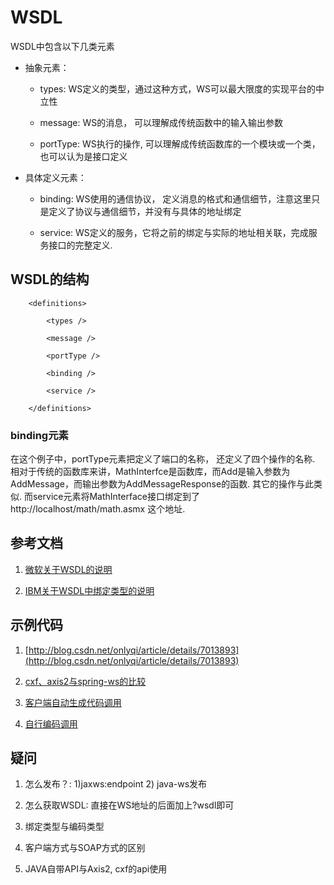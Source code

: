 # WSDL

WSDL中包含以下几类元素

* 抽象元素：

	* types: WS定义的类型，通过这种方式，WS可以最大限度的实现平台的中立性
	
	* message: WS的消息， 可以理解成传统函数中的输入输出参数
	
	* portType: WS执行的操作, 可以理解成传统函数库的一个模块或一个类， 也可以认为是接口定义


* 具体定义元素： 

	* binding: WS使用的通信协议， 定义消息的格式和通信细节，注意这里只是定义了协议与通信细节，并没有与具体的地址绑定
	
	* service: WS定义的服务，它将之前的绑定与实际的地址相关联，完成服务接口的完整定义.

## WSDL的结构

````
    <definitions>

        <types />

        <message />

        <portType />

        <binding />

        <service />

    </definitions>
````
 
### binding元素

在这个例子中，portType元素把定义了端口的名称， 还定义了四个操作的名称. 相对于传统的函数库来讲，MathInterfce是函数库，而Add是输入参数为AddMessage，而输出参数为AddMessageResponse的函数. 其它的操作与此类似. 而service元素将MathInterface接口绑定到了http://localhost/math/math.asmx 这个地址.

 

## 参考文档 

1. [微软关于WSDL的说明](https://msdn.microsoft.com/en-us/library/ms996486.aspx#understand_topic5)

2. [IBM关于WSDL中绑定类型的说明](https://www.ibm.com/developerworks/library/ws-whichwsdl/)


## 示例代码

1. [http://blog.csdn.net/onlyqi/article/details/7013893](http://blog.csdn.net/onlyqi/article/details/7013893)

2. [cxf、axis2与spring-ws的比较](https://dzone.com/articles/apache-cxf-vs-apache-axis-vs)

3. [客户端自动生成代码调用](https://github.com/Essviv/spring/tree/master/src/main/java/cn/com/webxml)

4. [自行编码调用](https://github.com/Essviv/spring/tree/master/src/main/java/com/cmcc/syw/wsclient)

 
## 疑问

1. 怎么发布？: 1)jaxws:endpoint   2) java-ws发布

2. 怎么获取WSDL: 直接在WS地址的后面加上?wsdl即可

3. 绑定类型与编码类型

4. 客户端方式与SOAP方式的区别

5. JAVA自带API与Axis2, cxf的api使用

